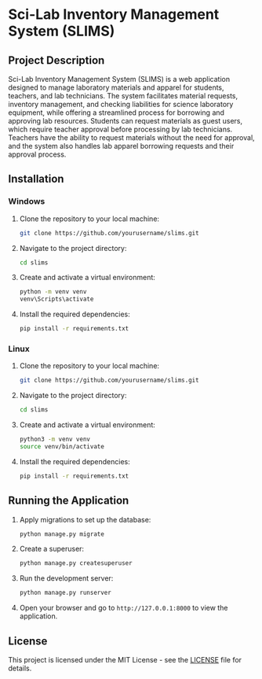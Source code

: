 
# Sci-Lab Inventory Management System (SLIMS)

## Project Description
Sci-Lab Inventory Management System (SLIMS) is a web application designed to manage laboratory materials and apparel for students, teachers, and lab technicians. The system facilitates material requests, inventory management, and checking liabilities for science laboratory equipment, while offering a streamlined process for borrowing and approving lab resources. Students can request materials as guest users, which require teacher approval before processing by lab technicians. Teachers have the ability to request materials without the need for approval, and the system also handles lab apparel borrowing requests and their approval process.

## Installation

### Windows
1. Clone the repository to your local machine:
   ```bash
   git clone https://github.com/yourusername/slims.git
   ```
2. Navigate to the project directory:
   ```bash
   cd slims
   ```
3. Create and activate a virtual environment:
   ```bash
   python -m venv venv
   venv\Scripts\activate
   ```
4. Install the required dependencies:
   ```bash
   pip install -r requirements.txt
   ```

### Linux
1. Clone the repository to your local machine:
   ```bash
   git clone https://github.com/yourusername/slims.git
   ```
2. Navigate to the project directory:
   ```bash
   cd slims
   ```
3. Create and activate a virtual environment:
   ```bash
   python3 -m venv venv
   source venv/bin/activate
   ```
4. Install the required dependencies:
   ```bash
   pip install -r requirements.txt
   ```

## Running the Application

1. Apply migrations to set up the database:
   ```bash
   python manage.py migrate
   ```
2. Create a superuser:
   ```bash
   python manage.py createsuperuser
   ```
3. Run the development server:
   ```bash
   python manage.py runserver
   ```
5. Open your browser and go to `http://127.0.0.1:8000` to view the application.

## License
This project is licensed under the MIT License - see the [LICENSE](LICENSE) file for details.
